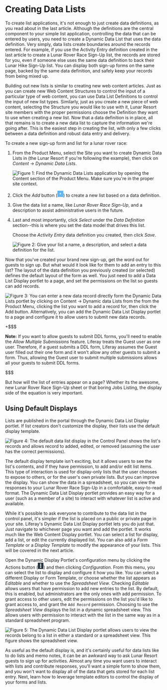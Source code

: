 <!-- Update Screen shots to Lunar Resort example -->

# Creating Data Lists

To create list applications, it's not enough to just create data definitions, as
you read about in the last article. Although the definitions are the central
component to your simple list application, controlling the data that can be
entered by users, you need to create a Dynamic Data List that uses the data
definition. Very simply, data lists create boundaries around the records
entered. For example, if you use the Activity Entry definition created in the
last article to create a Lunar Rover Race Sign-Up list, the records are stored
for you, even if someone else uses the same data definition to back their Lunar
Hike Sign-Up list. You can display both sign-up forms on the same page, backed
by the same data definition, and safely keep your records from being mixed up.

Building out new lists is similar to creating new web content articles. Just as
you can create new Web Content Structures to control the input of a particular
type of web content, you can use Data List Definitions to control the input of
new list types. Similarly, just as you create a new piece of web content,
selecting the Structure you would like to use with it, Lunar Resort site members
with the proper permissions choose the Definition they want to use when creating
a new list. Now that a data definition is in place, all that remains is to
create a new data list to capture the information we're going after. This is the
easiest step in creating the list, with only a few clicks between a data
definition and robust data entry and delivery.

To create a new sign-up form and list for a lunar rover race:

1. From the Product Menu, select the Site you want to create Dynamic Data Lists
in (the Lunar Resort if you're following the example), then click on *Content*
&rarr; *Dynamic Data Lists*.

    ![Figure 1: Find the Dynamic Data Lists application by opening the *Content*
section of the Product Menu. Make sure you're in the proper site
context.](../../../images/ddl-product-menu.png)

2. Click the *Add* button (![Add Icon](../../../images/add-icon.png)) to create a new list based on a data definition.

3. Give the data list a name, like *Lunar Rover Race Sign-Up*, and a description to
   assist administrative users in the future.

4. Last and most importantly, click *Select* under the *Data Definition*
   section--this is where you set the data model that drives this list.

    Choose the *Activity Entry* data definition you created, then click
    *Save*.

    ![Figure 2: Give your list a name, a description, and select a data
    definition for the list.](../../../images/ddl-add-list.png)

Now that you've created your brand new sign-up, get the word out for guests to
sign up. But what would it look like for them to add an entry to this list? The
layout of the data definition you previously created (or selected) defines the
default layout of the form as well. You just need to add a Data List Display
portlet to a page, and set the permissions on the list so guests can add
records.

![Figure 3: You can enter a new data record directly form the Dynamic Data Lists
portlet by clicking on *Content* &rarr; *Dynamic data Lists* from the from the Product Menu,
clicking the list you want to add a record for, then click the *Add* button.
Alternatively, you can add the Dynamic Data List Display portlet to a page and
configure it to allow users to submit new data
records.](../../../images/ddl-displayportlet-add.png)

+$$$

**Note:** If you want to allow guests to submit
 DDL forms, you'll need to enable the *Allow Multiple Submissions* feature.
 Liferay treats the Guest user as one user. Therefore, if a guest submits a DDL
 form, Liferay assumes the Guest user filled out their one form and it won't
 allow any other guests to submit a form. Thus, allowing the Guest user to
 submit multiple submissions allows all your guests to submit DDL forms.

$$$

But how will the list of entries appear on a page? Whether its the awesome, new Lunar
Rover Race Sign-Up sheet or that boring Jobs Listing, the display side of the
equation is very important. 

## Using Default Displays

Lists are published in the portal through the Dynamic Data List Display portlet.
If list creators don't customize the display, their lists use the default display
template.

![Figure 4: The default data list display in the Control Panel shows the list's
records and allows record to added, edited, or removed (assuming the user has
the correct permissions).](../../../images/ddl-default-display.png)

The default display template isn't exciting, but it allows users to see the
list's contents, and if they have permission, to add and/or edit list items.
This type of interaction is used for display-only lists that the user chooses to
expose to others, or for the user's own private lists. But you can improve the
display. You can show the data in a spreadsheet, so you can view the responses
to your Lunar Rover Race Sign-Up in a comfortable, easy-to-read format. The Dynamic
Data List Display portlet provides an easy way for a user (such as a member of a
site) to interact with whatever list is active and available.

While it's possible to ask everyone to contribute to the data list in the
control panel, it's simpler if the list is placed on a public or private
page in your site. Liferay's Dynamic Data List Display portlet lets you do just
that. Just navigate to whichever page you want and add the portlet. It works
much like the Web Content Display portlet. You can select a list for display,
add a list, or edit the currently displayed list. You can also add a *Form
Template* or a *Display Template* to modify the appearance of your lists. This
will be covered in the next article.

Open the Dynamic Display Portlet's configuration menu by clicking the Actions
button (![Configuration Menu](../../../images/options-icon.png)) and then
clicking *Configuration*. From this menu, you can select the list to display and
configure it how you like. You can select a different Display or Form Template,
or choose whether the list appears as *Editable* and whether to use the
*Spreadsheet View*. Checking *Editable* allows users that have permission to add
new entries to the list.  By default, this is enabled, but administrators are
the only ones with add permission. To grant access to other users, edit the
permissions on the list you'd like to grant access to, and grant the `Add
Record` permission. Choosing to use the *Spreadsheet View* displays the list in
a dynamic spreadsheet view.  This allows users with permission to interact with
the list in the same way as in a standard spreadsheet program.

![Figure 5: The Dynamic Data List Display portlet allows users to view the
records belong to a list in either a standard or a spreadsheet view. This figure
shows the spreadsheet view.](../../../images/ddl-spreadsheet-view.png)

As useful as the default display is, and it's certainly useful for data lists
like to do lists and memo notes, it can be an awkward way to ask Lunar Resort
guests to sign up for activities. Almost any time you want users to
interact with lists and contribute responses, you'll want a simple form to show
them, and you won't want to display all of the data that gets stored for each list
entry. Next, learn how to leverage template editors to control the display of
your forms and lists.
